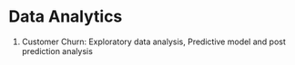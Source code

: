 # Data Analytics
1. Customer Churn: Exploratory data analysis, Predictive model and post prediction analysis
